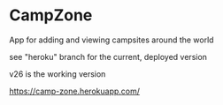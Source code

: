 # CampZone
App for adding and viewing campsites around the world

see "heroku" branch for the current, deployed version

v26 is the working version

https://camp-zone.herokuapp.com/

